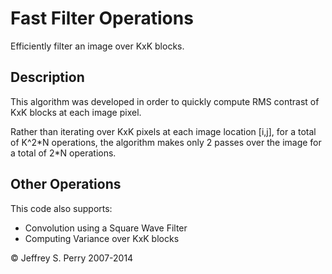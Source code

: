 # Fast Filter Operations

Efficiently filter an image over KxK blocks.

## Description

This algorithm was developed in order to quickly compute RMS contrast of KxK blocks at each image pixel.

Rather than iterating over KxK pixels at each image location \[i,j\], for a total of K^2\*N operations, the algorithm
makes only 2 passes over the image for a total of 2\*N operations.

## Other Operations

This code also supports:

* Convolution using a Square Wave Filter
* Computing Variance over KxK blocks

&copy; Jeffrey S. Perry 2007-2014
